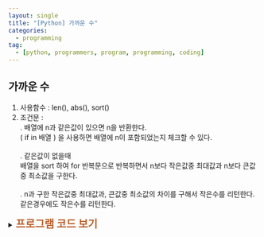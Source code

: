 ```yaml
---
layout: single
title: "[Python] 가까운 수"
categories:
  - programming
tag:
  - [python, programmers, program, programming, coding]
---
```


## 가까운 수  
1. 사용함수 : len(), abs(), sort()
2. 조건문 :  
  . 배열에 n과 같은값이 있으면 n을 반환한다.  
    ( if in 배열 ) 을 사용하면 배열에 n이 포함되었는지 체크할 수 있다.<br /><br />
  . 같은값이 없을때  
     배열을 sort 하여 for 반복문으로 반복하면서 n보다 작은값중 최대값과 n보다 큰값중 최소값을 구한다.<br /><br />
  . n과 구한 작은값중 최대값과, 큰값중 최소값의 차이를 구해서
     작은수를 리턴한다. 같은경우에도 작은수를 리턴한다.
   

<details>
    <summary><span style="font-size:1.5em; font-weight:bold; color:#BA602B">프로그램 코드 보기</span></summary>
    <div markdown="1">  

```python
def solution(array, n):
    answer = 0
    n_max = 0
    n_min = 0
    
    if n in array: # n과 같은 요소가 있으면 n을 반환
        answer = n
    else: # n과 같은 요소가 없을때
        array.sort()
        n_max = array[0] # sort 한 배열값중 가장 작은값
        n_min = array[len(array)-1] # sort 한 배열값중 가장 큰값
        for i in array:
            if i < n and i > n_max: # n보다 작은값중 최대값울 구한다.
                n_max = i
            elif i > n and i < n_min: # n보다 큰값중 최소값을 구한다.
                n_min = i
        a1 = abs(n - n_max)
        a2 = abs(n - n_min)
        if a1 == a2 or a1 < a2: # n보다 작은값, 큰값 차이 중 같거나 작으면 작은값중 최대값을 리턴
            answer = n_max
        else:
            answer = n_min

    return answer
```
</div>
</details> 
